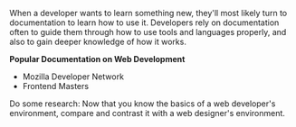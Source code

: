 When a developer wants to learn something new, they'll most likely turn to documentation to learn how to use it. Developers rely on documentation often to guide them through how to use tools and languages properly, and also to gain deeper knowledge of how it works.

**Popular Documentation on Web Development**

- Mozilla Developer Network
- Frontend Masters

Do some research: Now that you know the basics of a web developer's environment, compare and contrast it with a web designer's environment.